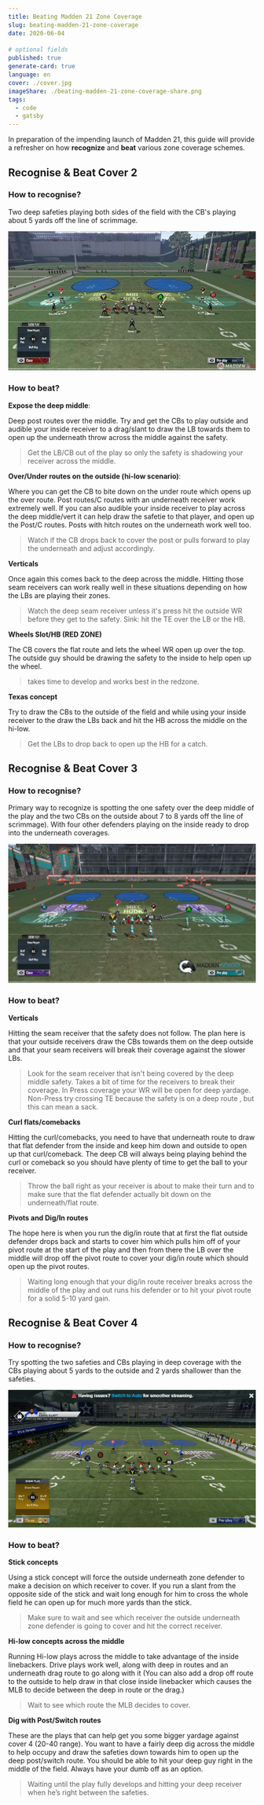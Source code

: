 ```yaml
---
title: Beating Madden 21 Zone Coverage
slug: beating-madden-21-zone-coverage
date: 2020-06-04

# optional fields
published: true
generate-card: true
language: en
cover: ./cover.jpg
imageShare: ./beating-madden-21-zone-coverage-share.png
tags:
  - code
  - gatsby
---
```


In preparation of the impending launch of Madden 21, this guide will provide a refresher on how **recognize** and **beat** various zone coverage schemes.

## Recognise & Beat Cover 2

### How to recognise?

Two deep safeties playing both sides of the field with the CB's playing about 5 yards off the line of scrimmage.

![Madden: Cover 2](./cover2.jpg)

### How to beat?

**Expose the deep middle**:

Deep post routes over the middle. Try and get the CBs to play outside and audible your inside receiver to a drag/slant to draw the LB towards them to open up the underneath throw across the middle against the safety.

> Get the LB/CB out of the play so only the safety is shadowing your receiver across the middle.

**Over/Under routes on the outside (hi-low scenario)**:

Where you can get the CB to bite down on the under route which opens up the over route. Post routes/C routes with an underneath receiver work extremely well. If you can also audible your inside receiver to play across the deep middle/vert it can help draw the safetie to that player, and open up the Post/C routes. Posts with hitch routes on the underneath work well too.

> Watch if the CB drops back to cover the post or pulls forward to play the underneath and adjust accordingly.

**Verticals**

Once again this comes back to the deep across the middle. Hitting those seam receivers can work really well in these situations depending on how the LBs are playing their zones.

> Watch the deep seam receiver unless it's press hit the outside WR before they get to the safety. Sink: hit the TE over the LB or the HB.

**Wheels Slot/HB (RED ZONE)**

The CB covers the flat route and lets the wheel WR open up over the top. The outside guy should be drawing the safety to the inside to help open up the wheel.

> takes time to develop and works best in the redzone.

**Texas concept**

Try to draw the CBs to the outside of the field and while using your inside receiver to the draw the LBs back and hit the HB across the middle on the hi-low.

> Get the LBs to drop back to open up the HB for a catch.

## Recognise & Beat Cover 3

### How to recognise?

Primary way to recognize is spotting the one safety over the deep middle of the play and the two CBs on the outside about 7 to 8 yards off the line of scrimmage). With four other defenders playing on the inside ready to drop into the underneath coverages.

![Madden: Cover 3](./cover3.jpg)

### How to beat?

**Verticals**

Hitting the seam receiver that the safety does not follow. The plan here is that your outside receivers draw the CBs towards them on the deep outside and that your seam receivers will break their coverage against the slower LBs.

> Look for the seam receiver that isn't being covered by the deep middle safety. Takes a bit of time for the receivers to break their coverage. In Press coverage your WR will be open for deep yardage. Non-Press try crossing TE because the safety is on a deep route , but this can mean a sack.

**Curl flats/comebacks**

Hitting the curl/comebacks, you need to have that underneath route to draw that flat defender from the inside and keep him down and outside to open up that curl/comeback. The deep CB will always being playing behind the curl or comeback so you should have plenty of time to get the ball to your receiver.

> Throw the ball right as your receiver is about to make their turn and to make sure that the flat defender actually bit down on the underneath/flat route.

**Pivots and Dig/In routes**

The hope here is when you run the dig/in route that at first the flat outside defender drops back and starts to cover him which pulls him off of your pivot route at the start of the play and then from there the LB over the middle will drop off the pivot route to cover your dig/in route which should open up the pivot routes.

> Waiting long enough that your dig/in route receiver breaks across the middle of the play and out runs his defender or to hit your pivot route for a solid 5-10 yard gain.

## Recognise & Beat Cover 4

### How to recognise?

Try spotting the two safeties and CBs playing in deep coverage with the CBs playing about 5 yards to the outside and 2 yards shallower than the safeties.

![Madden: Cover 4](./cover4.png)

### How to beat?

**Stick concepts**

Using a stick concept will force the outside underneath zone defender to make a decision on which receiver to cover. If you run a slant from the opposite side of the stick and wait long enough for him to cross the whole field he can open up for much more yards than the stick.

> Make sure to wait and see which receiver the outside underneath zone defender is going to cover and hit the correct receiver.

**Hi-low concepts across the middle**

Running Hi-low plays across the middle to take advantage of the inside linebackers. Drive plays work well, along with deep in routes and an underneath drag route to go along with it (You can also add a drop off route to the outside to help draw in that close inside linebacker which causes the MLB to decide between the deep in route or the drag.)

> Wait to see which route the MLB decides to cover.

**Dig with Post/Switch routes**

These are the plays that can help get you some bigger yardage against cover 4 (20-40 range). You want to have a fairly deep dig across the middle to help occupy and draw the safeties down towards him to open up the deep post/switch route. You should be able to hit your deep guy right in the middle of the field. Always have your dumb off as an option.

> Waiting until the play fully develops and hitting your deep receiver when he’s right between the safeties.
